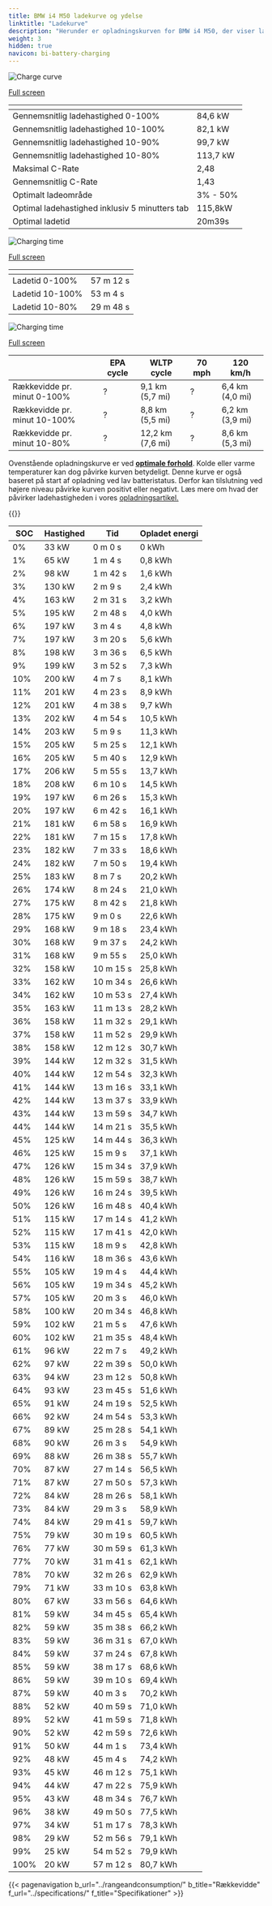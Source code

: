 ```yaml
---
title: BMW i4 M50 ladekurve og ydelse
linktitle: "Ladekurve"
description: "Herunder er opladningskurven for BMW i4 M50, der viser ladehastigheden ved forskellige batteriniveauer. Derudover giver grafer for rækkevidde og tid omfattende detaljer om opladningsydelsen."
weight: 3
hidden: true
navicon: bi-battery-charging
---
```

<!-- markdownlint-disable MD033 -->
<!-- markdownlint-disable MD010 -->
<img src="/images/nb-NO/models/bmw/i4/i4_m50/chargingcurve.svg" alt="Charge curve" class="img-fluid">

[Full screen](/images/nb-NO/models/bmw/i4/i4_m50/chargingcurve.svg)


<div class="table-responsive">
<table class="table table-striped border">
	<thead>
		<tr>
			<th>
			</th>
			<th>
			</th>
		</tr>
	</thead>
	<tbody>
		<tr>
			<td>
				Gennemsnitlig ladehastighed 0-100%
			</td>
			<td>
				84,6 kW
			</td>
		</tr>
		<tr>
			<td>
				Gennemsnitlig ladehastighed 10-100%
			</td>
			<td>
				82,1 kW
			</td>
		</tr>
		<tr>
			<td>
				Gennemsnitlig ladehastighed 10-90%
			</td>
			<td>
				99,7 kW
			</td>
		</tr>
		<tr>
			<td>
				Gennemsnitlig ladehastighed 10-80%
			</td>
			<td>
				113,7 kW
			</td>
		</tr>
		<tr>
			<td>
				Maksimal C-Rate
			</td>
			<td>
				2,48
			</td>
		</tr>
		<tr>
			<td>
				Gennemsnitlig C-Rate
			</td>
			<td>
				1,43
			</td>
		</tr>
		<tr>
			<td>
				Optimalt ladeområde
			</td>
			<td>
				3% - 50%
			</td>
		</tr>
		<tr>
			<td>
				Optimal ladehastighed inklusiv 5 minutters tab
			</td>
			<td>
				115,8kW
			</td>
		</tr>
		<tr>
			<td>
				Optimal ladetid
			</td>
			<td>
				20m39s
			</td>
		</tr>
	</tbody>
</table>
</div>
<img src="/images/nb-NO/models/bmw/i4/i4_m50/chargingtime.svg" alt="Charging time" class="img-fluid">

[Full screen](/images/nb-NO/models/bmw/i4/i4_m50/chargingtime.svg)
<div class="table-responsive">
<table class="table table-striped border">
	<thead>
		<tr>
			<th>
			</th>
			<th>
			</th>
		</tr>
	</thead>
	<tbody>
		<tr>
			<td>
				Ladetid 0-100%
			</td>
			<td>
				 57 m 12 s
			</td>
		</tr>
		<tr>
			<td>
				Ladetid 10-100%
			</td>
			<td>
				 53 m 4 s
			</td>
		</tr>
		<tr>
			<td>
				Ladetid 10-80%
			</td>
			<td>
				 29 m 48 s
			</td>
		</tr>
	</tbody>
</table>
</div>
<img src="/images/nb-NO/models/bmw/i4/i4_m50/chargerangespeed.svg" alt="Charging time" class="img-fluid">

[Full screen](/images/nb-NO/models/bmw/i4/i4_m50/chargerangespeed.svg)
<div class="table-responsive">
<table class="table table-striped border">
	<thead>
		<tr>
			<th>
			</th>
			<th>
				EPA cycle
			</th>
			<th>
				WLTP cycle
			</th>
			<th>
				70 mph
			</th>
			<th>
				120 km/h
			</th>
		</tr>
	</thead>
	<tbody>
		<tr>
			<td>
				Rækkevidde pr. minut 0-100%
			</td>
			<td>
				?
			</td>
			<td>
				9,1 km (5,7 mi)
			</td>
			<td>
				?
			</td>
			<td>
				6,4 km (4,0 mi)
			</td>
		</tr>
		<tr>
			<td>
				Rækkevidde pr. minut 10-100%
			</td>
			<td>
				?
			</td>
			<td>
				8,8 km (5,5 mi)
			</td>
			<td>
				?
			</td>
			<td>
				6,2 km (3,9 mi)
			</td>
		</tr>
		<tr>
			<td>
				Rækkevidde pr. minut 10-80%
			</td>
			<td>
				?
			</td>
			<td>
				12,2 km (7,6 mi)
			</td>
			<td>
				?
			</td>
			<td>
				8,6 km (5,3 mi)
			</td>
		</tr>
	</tbody>
</table>
</div>


Ovenstående opladningskurve er ved **[optimale forhold](../../../../../technology/battery/charging/#temperature)**. Kolde eller varme temperaturer kan dog påvirke kurven betydeligt. Denne kurve er også baseret på start af opladning ved lav batteristatus. Derfor kan tilslutning ved højere niveau påvirke kurven positivt eller negativt. Læs mere om hvad der påvirker ladehastigheden i vores [opladningsartikel.](../../../../../technology/battery/charging/)


{{<evkxdisplayaddarticle />}}
<div class="table-responsive">
<table class="table table-striped border">
	<thead>
		<tr>
			<th>
				SOC
			</th>
			<th>
				Hastighed
			</th>
			<th>
				Tid
			</th>
			<th>
				Opladet energi
			</th>
		</tr>
	</thead>
	<tbody>
		<tr>
			<td>
				0%
			</td>
			<td>
				33 kW
			</td>
			<td>
				 0 m 0 s
			</td>
			<td>
				0 kWh
			</td>
		</tr>
		<tr>
			<td>
				1%
			</td>
			<td>
				65 kW
			</td>
			<td>
				 1 m 4 s
			</td>
			<td>
				0,8 kWh
			</td>
		</tr>
		<tr>
			<td>
				2%
			</td>
			<td>
				98 kW
			</td>
			<td>
				 1 m 42 s
			</td>
			<td>
				1,6 kWh
			</td>
		</tr>
		<tr>
			<td>
				3%
			</td>
			<td>
				130 kW
			</td>
			<td>
				 2 m 9 s
			</td>
			<td>
				2,4 kWh
			</td>
		</tr>
		<tr>
			<td>
				4%
			</td>
			<td>
				163 kW
			</td>
			<td>
				 2 m 31 s
			</td>
			<td>
				3,2 kWh
			</td>
		</tr>
		<tr>
			<td>
				5%
			</td>
			<td>
				195 kW
			</td>
			<td>
				 2 m 48 s
			</td>
			<td>
				4,0 kWh
			</td>
		</tr>
		<tr>
			<td>
				6%
			</td>
			<td>
				197 kW
			</td>
			<td>
				 3 m 4 s
			</td>
			<td>
				4,8 kWh
			</td>
		</tr>
		<tr>
			<td>
				7%
			</td>
			<td>
				197 kW
			</td>
			<td>
				 3 m 20 s
			</td>
			<td>
				5,6 kWh
			</td>
		</tr>
		<tr>
			<td>
				8%
			</td>
			<td>
				198 kW
			</td>
			<td>
				 3 m 36 s
			</td>
			<td>
				6,5 kWh
			</td>
		</tr>
		<tr>
			<td>
				9%
			</td>
			<td>
				199 kW
			</td>
			<td>
				 3 m 52 s
			</td>
			<td>
				7,3 kWh
			</td>
		</tr>
		<tr>
			<td>
				10%
			</td>
			<td>
				200 kW
			</td>
			<td>
				 4 m 7 s
			</td>
			<td>
				8,1 kWh
			</td>
		</tr>
		<tr>
			<td>
				11%
			</td>
			<td>
				201 kW
			</td>
			<td>
				 4 m 23 s
			</td>
			<td>
				8,9 kWh
			</td>
		</tr>
		<tr>
			<td>
				12%
			</td>
			<td>
				201 kW
			</td>
			<td>
				 4 m 38 s
			</td>
			<td>
				9,7 kWh
			</td>
		</tr>
		<tr>
			<td>
				13%
			</td>
			<td>
				202 kW
			</td>
			<td>
				 4 m 54 s
			</td>
			<td>
				10,5 kWh
			</td>
		</tr>
		<tr>
			<td>
				14%
			</td>
			<td>
				203 kW
			</td>
			<td>
				 5 m 9 s
			</td>
			<td>
				11,3 kWh
			</td>
		</tr>
		<tr>
			<td>
				15%
			</td>
			<td>
				205 kW
			</td>
			<td>
				 5 m 25 s
			</td>
			<td>
				12,1 kWh
			</td>
		</tr>
		<tr>
			<td>
				16%
			</td>
			<td>
				205 kW
			</td>
			<td>
				 5 m 40 s
			</td>
			<td>
				12,9 kWh
			</td>
		</tr>
		<tr>
			<td>
				17%
			</td>
			<td>
				206 kW
			</td>
			<td>
				 5 m 55 s
			</td>
			<td>
				13,7 kWh
			</td>
		</tr>
		<tr>
			<td>
				18%
			</td>
			<td>
				208 kW
			</td>
			<td>
				 6 m 10 s
			</td>
			<td>
				14,5 kWh
			</td>
		</tr>
		<tr>
			<td>
				19%
			</td>
			<td>
				197 kW
			</td>
			<td>
				 6 m 26 s
			</td>
			<td>
				15,3 kWh
			</td>
		</tr>
		<tr>
			<td>
				20%
			</td>
			<td>
				197 kW
			</td>
			<td>
				 6 m 42 s
			</td>
			<td>
				16,1 kWh
			</td>
		</tr>
		<tr>
			<td>
				21%
			</td>
			<td>
				181 kW
			</td>
			<td>
				 6 m 58 s
			</td>
			<td>
				16,9 kWh
			</td>
		</tr>
		<tr>
			<td>
				22%
			</td>
			<td>
				181 kW
			</td>
			<td>
				 7 m 15 s
			</td>
			<td>
				17,8 kWh
			</td>
		</tr>
		<tr>
			<td>
				23%
			</td>
			<td>
				182 kW
			</td>
			<td>
				 7 m 33 s
			</td>
			<td>
				18,6 kWh
			</td>
		</tr>
		<tr>
			<td>
				24%
			</td>
			<td>
				182 kW
			</td>
			<td>
				 7 m 50 s
			</td>
			<td>
				19,4 kWh
			</td>
		</tr>
		<tr>
			<td>
				25%
			</td>
			<td>
				183 kW
			</td>
			<td>
				 8 m 7 s
			</td>
			<td>
				20,2 kWh
			</td>
		</tr>
		<tr>
			<td>
				26%
			</td>
			<td>
				174 kW
			</td>
			<td>
				 8 m 24 s
			</td>
			<td>
				21,0 kWh
			</td>
		</tr>
		<tr>
			<td>
				27%
			</td>
			<td>
				175 kW
			</td>
			<td>
				 8 m 42 s
			</td>
			<td>
				21,8 kWh
			</td>
		</tr>
		<tr>
			<td>
				28%
			</td>
			<td>
				175 kW
			</td>
			<td>
				 9 m 0 s
			</td>
			<td>
				22,6 kWh
			</td>
		</tr>
		<tr>
			<td>
				29%
			</td>
			<td>
				168 kW
			</td>
			<td>
				 9 m 18 s
			</td>
			<td>
				23,4 kWh
			</td>
		</tr>
		<tr>
			<td>
				30%
			</td>
			<td>
				168 kW
			</td>
			<td>
				 9 m 37 s
			</td>
			<td>
				24,2 kWh
			</td>
		</tr>
		<tr>
			<td>
				31%
			</td>
			<td>
				168 kW
			</td>
			<td>
				 9 m 55 s
			</td>
			<td>
				25,0 kWh
			</td>
		</tr>
		<tr>
			<td>
				32%
			</td>
			<td>
				158 kW
			</td>
			<td>
				 10 m 15 s
			</td>
			<td>
				25,8 kWh
			</td>
		</tr>
		<tr>
			<td>
				33%
			</td>
			<td>
				162 kW
			</td>
			<td>
				 10 m 34 s
			</td>
			<td>
				26,6 kWh
			</td>
		</tr>
		<tr>
			<td>
				34%
			</td>
			<td>
				162 kW
			</td>
			<td>
				 10 m 53 s
			</td>
			<td>
				27,4 kWh
			</td>
		</tr>
		<tr>
			<td>
				35%
			</td>
			<td>
				163 kW
			</td>
			<td>
				 11 m 13 s
			</td>
			<td>
				28,2 kWh
			</td>
		</tr>
		<tr>
			<td>
				36%
			</td>
			<td>
				158 kW
			</td>
			<td>
				 11 m 32 s
			</td>
			<td>
				29,1 kWh
			</td>
		</tr>
		<tr>
			<td>
				37%
			</td>
			<td>
				158 kW
			</td>
			<td>
				 11 m 52 s
			</td>
			<td>
				29,9 kWh
			</td>
		</tr>
		<tr>
			<td>
				38%
			</td>
			<td>
				158 kW
			</td>
			<td>
				 12 m 12 s
			</td>
			<td>
				30,7 kWh
			</td>
		</tr>
		<tr>
			<td>
				39%
			</td>
			<td>
				144 kW
			</td>
			<td>
				 12 m 32 s
			</td>
			<td>
				31,5 kWh
			</td>
		</tr>
		<tr>
			<td>
				40%
			</td>
			<td>
				144 kW
			</td>
			<td>
				 12 m 54 s
			</td>
			<td>
				32,3 kWh
			</td>
		</tr>
		<tr>
			<td>
				41%
			</td>
			<td>
				144 kW
			</td>
			<td>
				 13 m 16 s
			</td>
			<td>
				33,1 kWh
			</td>
		</tr>
		<tr>
			<td>
				42%
			</td>
			<td>
				144 kW
			</td>
			<td>
				 13 m 37 s
			</td>
			<td>
				33,9 kWh
			</td>
		</tr>
		<tr>
			<td>
				43%
			</td>
			<td>
				144 kW
			</td>
			<td>
				 13 m 59 s
			</td>
			<td>
				34,7 kWh
			</td>
		</tr>
		<tr>
			<td>
				44%
			</td>
			<td>
				144 kW
			</td>
			<td>
				 14 m 21 s
			</td>
			<td>
				35,5 kWh
			</td>
		</tr>
		<tr>
			<td>
				45%
			</td>
			<td>
				125 kW
			</td>
			<td>
				 14 m 44 s
			</td>
			<td>
				36,3 kWh
			</td>
		</tr>
		<tr>
			<td>
				46%
			</td>
			<td>
				125 kW
			</td>
			<td>
				 15 m 9 s
			</td>
			<td>
				37,1 kWh
			</td>
		</tr>
		<tr>
			<td>
				47%
			</td>
			<td>
				126 kW
			</td>
			<td>
				 15 m 34 s
			</td>
			<td>
				37,9 kWh
			</td>
		</tr>
		<tr>
			<td>
				48%
			</td>
			<td>
				126 kW
			</td>
			<td>
				 15 m 59 s
			</td>
			<td>
				38,7 kWh
			</td>
		</tr>
		<tr>
			<td>
				49%
			</td>
			<td>
				126 kW
			</td>
			<td>
				 16 m 24 s
			</td>
			<td>
				39,5 kWh
			</td>
		</tr>
		<tr>
			<td>
				50%
			</td>
			<td>
				126 kW
			</td>
			<td>
				 16 m 48 s
			</td>
			<td>
				40,4 kWh
			</td>
		</tr>
		<tr>
			<td>
				51%
			</td>
			<td>
				115 kW
			</td>
			<td>
				 17 m 14 s
			</td>
			<td>
				41,2 kWh
			</td>
		</tr>
		<tr>
			<td>
				52%
			</td>
			<td>
				115 kW
			</td>
			<td>
				 17 m 41 s
			</td>
			<td>
				42,0 kWh
			</td>
		</tr>
		<tr>
			<td>
				53%
			</td>
			<td>
				115 kW
			</td>
			<td>
				 18 m 9 s
			</td>
			<td>
				42,8 kWh
			</td>
		</tr>
		<tr>
			<td>
				54%
			</td>
			<td>
				116 kW
			</td>
			<td>
				 18 m 36 s
			</td>
			<td>
				43,6 kWh
			</td>
		</tr>
		<tr>
			<td>
				55%
			</td>
			<td>
				105 kW
			</td>
			<td>
				 19 m 4 s
			</td>
			<td>
				44,4 kWh
			</td>
		</tr>
		<tr>
			<td>
				56%
			</td>
			<td>
				105 kW
			</td>
			<td>
				 19 m 34 s
			</td>
			<td>
				45,2 kWh
			</td>
		</tr>
		<tr>
			<td>
				57%
			</td>
			<td>
				105 kW
			</td>
			<td>
				 20 m 3 s
			</td>
			<td>
				46,0 kWh
			</td>
		</tr>
		<tr>
			<td>
				58%
			</td>
			<td>
				100 kW
			</td>
			<td>
				 20 m 34 s
			</td>
			<td>
				46,8 kWh
			</td>
		</tr>
		<tr>
			<td>
				59%
			</td>
			<td>
				102 kW
			</td>
			<td>
				 21 m 5 s
			</td>
			<td>
				47,6 kWh
			</td>
		</tr>
		<tr>
			<td>
				60%
			</td>
			<td>
				102 kW
			</td>
			<td>
				 21 m 35 s
			</td>
			<td>
				48,4 kWh
			</td>
		</tr>
		<tr>
			<td>
				61%
			</td>
			<td>
				96 kW
			</td>
			<td>
				 22 m 7 s
			</td>
			<td>
				49,2 kWh
			</td>
		</tr>
		<tr>
			<td>
				62%
			</td>
			<td>
				97 kW
			</td>
			<td>
				 22 m 39 s
			</td>
			<td>
				50,0 kWh
			</td>
		</tr>
		<tr>
			<td>
				63%
			</td>
			<td>
				94 kW
			</td>
			<td>
				 23 m 12 s
			</td>
			<td>
				50,8 kWh
			</td>
		</tr>
		<tr>
			<td>
				64%
			</td>
			<td>
				93 kW
			</td>
			<td>
				 23 m 45 s
			</td>
			<td>
				51,6 kWh
			</td>
		</tr>
		<tr>
			<td>
				65%
			</td>
			<td>
				91 kW
			</td>
			<td>
				 24 m 19 s
			</td>
			<td>
				52,5 kWh
			</td>
		</tr>
		<tr>
			<td>
				66%
			</td>
			<td>
				92 kW
			</td>
			<td>
				 24 m 54 s
			</td>
			<td>
				53,3 kWh
			</td>
		</tr>
		<tr>
			<td>
				67%
			</td>
			<td>
				89 kW
			</td>
			<td>
				 25 m 28 s
			</td>
			<td>
				54,1 kWh
			</td>
		</tr>
		<tr>
			<td>
				68%
			</td>
			<td>
				90 kW
			</td>
			<td>
				 26 m 3 s
			</td>
			<td>
				54,9 kWh
			</td>
		</tr>
		<tr>
			<td>
				69%
			</td>
			<td>
				88 kW
			</td>
			<td>
				 26 m 38 s
			</td>
			<td>
				55,7 kWh
			</td>
		</tr>
		<tr>
			<td>
				70%
			</td>
			<td>
				87 kW
			</td>
			<td>
				 27 m 14 s
			</td>
			<td>
				56,5 kWh
			</td>
		</tr>
		<tr>
			<td>
				71%
			</td>
			<td>
				87 kW
			</td>
			<td>
				 27 m 50 s
			</td>
			<td>
				57,3 kWh
			</td>
		</tr>
		<tr>
			<td>
				72%
			</td>
			<td>
				84 kW
			</td>
			<td>
				 28 m 26 s
			</td>
			<td>
				58,1 kWh
			</td>
		</tr>
		<tr>
			<td>
				73%
			</td>
			<td>
				84 kW
			</td>
			<td>
				 29 m 3 s
			</td>
			<td>
				58,9 kWh
			</td>
		</tr>
		<tr>
			<td>
				74%
			</td>
			<td>
				84 kW
			</td>
			<td>
				 29 m 41 s
			</td>
			<td>
				59,7 kWh
			</td>
		</tr>
		<tr>
			<td>
				75%
			</td>
			<td>
				79 kW
			</td>
			<td>
				 30 m 19 s
			</td>
			<td>
				60,5 kWh
			</td>
		</tr>
		<tr>
			<td>
				76%
			</td>
			<td>
				77 kW
			</td>
			<td>
				 30 m 59 s
			</td>
			<td>
				61,3 kWh
			</td>
		</tr>
		<tr>
			<td>
				77%
			</td>
			<td>
				70 kW
			</td>
			<td>
				 31 m 41 s
			</td>
			<td>
				62,1 kWh
			</td>
		</tr>
		<tr>
			<td>
				78%
			</td>
			<td>
				70 kW
			</td>
			<td>
				 32 m 26 s
			</td>
			<td>
				62,9 kWh
			</td>
		</tr>
		<tr>
			<td>
				79%
			</td>
			<td>
				71 kW
			</td>
			<td>
				 33 m 10 s
			</td>
			<td>
				63,8 kWh
			</td>
		</tr>
		<tr>
			<td>
				80%
			</td>
			<td>
				67 kW
			</td>
			<td>
				 33 m 56 s
			</td>
			<td>
				64,6 kWh
			</td>
		</tr>
		<tr>
			<td>
				81%
			</td>
			<td>
				59 kW
			</td>
			<td>
				 34 m 45 s
			</td>
			<td>
				65,4 kWh
			</td>
		</tr>
		<tr>
			<td>
				82%
			</td>
			<td>
				59 kW
			</td>
			<td>
				 35 m 38 s
			</td>
			<td>
				66,2 kWh
			</td>
		</tr>
		<tr>
			<td>
				83%
			</td>
			<td>
				59 kW
			</td>
			<td>
				 36 m 31 s
			</td>
			<td>
				67,0 kWh
			</td>
		</tr>
		<tr>
			<td>
				84%
			</td>
			<td>
				59 kW
			</td>
			<td>
				 37 m 24 s
			</td>
			<td>
				67,8 kWh
			</td>
		</tr>
		<tr>
			<td>
				85%
			</td>
			<td>
				59 kW
			</td>
			<td>
				 38 m 17 s
			</td>
			<td>
				68,6 kWh
			</td>
		</tr>
		<tr>
			<td>
				86%
			</td>
			<td>
				59 kW
			</td>
			<td>
				 39 m 10 s
			</td>
			<td>
				69,4 kWh
			</td>
		</tr>
		<tr>
			<td>
				87%
			</td>
			<td>
				59 kW
			</td>
			<td>
				 40 m 3 s
			</td>
			<td>
				70,2 kWh
			</td>
		</tr>
		<tr>
			<td>
				88%
			</td>
			<td>
				52 kW
			</td>
			<td>
				 40 m 59 s
			</td>
			<td>
				71,0 kWh
			</td>
		</tr>
		<tr>
			<td>
				89%
			</td>
			<td>
				52 kW
			</td>
			<td>
				 41 m 59 s
			</td>
			<td>
				71,8 kWh
			</td>
		</tr>
		<tr>
			<td>
				90%
			</td>
			<td>
				52 kW
			</td>
			<td>
				 42 m 59 s
			</td>
			<td>
				72,6 kWh
			</td>
		</tr>
		<tr>
			<td>
				91%
			</td>
			<td>
				50 kW
			</td>
			<td>
				 44 m 1 s
			</td>
			<td>
				73,4 kWh
			</td>
		</tr>
		<tr>
			<td>
				92%
			</td>
			<td>
				48 kW
			</td>
			<td>
				 45 m 4 s
			</td>
			<td>
				74,2 kWh
			</td>
		</tr>
		<tr>
			<td>
				93%
			</td>
			<td>
				45 kW
			</td>
			<td>
				 46 m 12 s
			</td>
			<td>
				75,1 kWh
			</td>
		</tr>
		<tr>
			<td>
				94%
			</td>
			<td>
				44 kW
			</td>
			<td>
				 47 m 22 s
			</td>
			<td>
				75,9 kWh
			</td>
		</tr>
		<tr>
			<td>
				95%
			</td>
			<td>
				43 kW
			</td>
			<td>
				 48 m 34 s
			</td>
			<td>
				76,7 kWh
			</td>
		</tr>
		<tr>
			<td>
				96%
			</td>
			<td>
				38 kW
			</td>
			<td>
				 49 m 50 s
			</td>
			<td>
				77,5 kWh
			</td>
		</tr>
		<tr>
			<td>
				97%
			</td>
			<td>
				34 kW
			</td>
			<td>
				 51 m 17 s
			</td>
			<td>
				78,3 kWh
			</td>
		</tr>
		<tr>
			<td>
				98%
			</td>
			<td>
				29 kW
			</td>
			<td>
				 52 m 56 s
			</td>
			<td>
				79,1 kWh
			</td>
		</tr>
		<tr>
			<td>
				99%
			</td>
			<td>
				25 kW
			</td>
			<td>
				 54 m 52 s
			</td>
			<td>
				79,9 kWh
			</td>
		</tr>
		<tr>
			<td>
				100%
			</td>
			<td>
				20 kW
			</td>
			<td>
				 57 m 12 s
			</td>
			<td>
				80,7 kWh
			</td>
		</tr>
	</tbody>
</table>
</div>


{{< pagenavigation b_url="../rangeandconsumption/" b_title="Rækkevidde" f_url="../specifications/" f_title="Specifikationer" >}}
